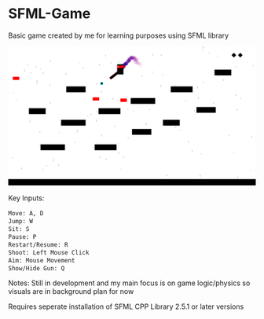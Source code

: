 # SFML-Game
Basic game created by me for learning purposes using SFML library

![](/resources/images/preview.png)

Key Inputs:
	
	Move: A, D
	Jump: W
	Sit: S
	Pause: P
	Restart/Resume: R
	Shoot: Left Mouse Click
	Aim: Mouse Movement
	Show/Hide Gun: Q


Notes: Still in development and my main focus is on game logic/physics so visuals are in background plan for now

Requires seperate installation of SFML CPP Library 2.5.1 or later versions
